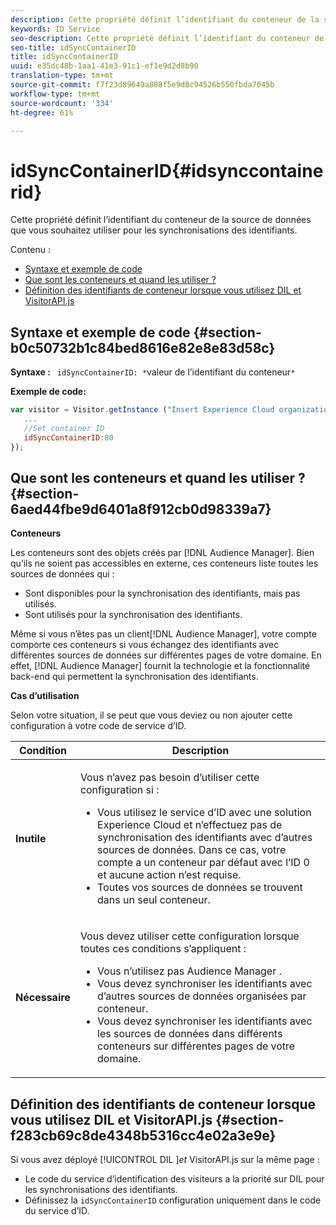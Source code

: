 ```yaml
---
description: Cette propriété définit l’identifiant du conteneur de la source de données que vous souhaitez utiliser pour les synchronisations des identifiants.
keywords: ID Service
seo-description: Cette propriété définit l’identifiant du conteneur de la source de données que vous souhaitez utiliser pour les synchronisations des identifiants.
seo-title: idSyncContainerID
title: idSyncContainerID
uuid: e35dc48b-1aa1-41e3-91c1-ef1e9d2d8b90
translation-type: tm+mt
source-git-commit: f7f23d89649a888f5e9d8c94526b550fbda7045b
workflow-type: tm+mt
source-wordcount: '334'
ht-degree: 61%

---
```



# idSyncContainerID{#idsynccontainerid}

Cette propriété définit l’identifiant du conteneur de la source de données que vous souhaitez utiliser pour les synchronisations des identifiants.

Contenu :

<ul class="simplelist"> 
 <li> <a href="../../library/function-vars/idsyncontainerid.md#section-b0c50732b1c84bed8616e82e8e83d58c" format="dita" scope="local"> Syntaxe et exemple de code </a> </li> 
 <li> <a href="../../library/function-vars/idsyncontainerid.md#section-6aed44fbe9d6401a8f912cb0d98339a7" format="dita" scope="local">Que sont les conteneurs et quand les utiliser ?</a> </li> 
 <li> <a href="../../library/function-vars/idsyncontainerid.md#section-f283cb69c8de4348b5316cc4e02a3e9e" format="dita" scope="local"> Définition des identifiants de conteneur lorsque vous utilisez DIL et VisitorAPI.js </a> </li> 
</ul>

## Syntaxe et exemple de code {#section-b0c50732b1c84bed8616e82e8e83d58c}

**Syntaxe :** ` idSyncContainerID: *`valeur de l’identifiant du conteneur`*`

**Exemple de code:**

```js
var visitor = Visitor.getInstance ("Insert Experience Cloud organization ID here",{ 
   ... 
   //Set container ID 
   idSyncContainerID:80 
});
```

## Que sont les conteneurs et quand les utiliser ? {#section-6aed44fbe9d6401a8f912cb0d98339a7}

**Conteneurs**

Les conteneurs sont des objets créés par [!DNL Audience Manager]. Bien qu’ils ne soient pas accessibles en externe, ces conteneurs liste toutes les sources de données qui :

* Sont disponibles pour la synchronisation des identifiants, mais pas utilisés.
* Sont utilisés pour la synchronisation des identifiants.

Même si vous n’êtes pas un client[!DNL Audience Manager], votre compte comporte ces conteneurs si vous échangez des identifiants avec différentes sources de données sur différentes pages de votre domaine. En effet, [!DNL Audience Manager] fournit la technologie et la fonctionnalité back-end qui permettent la synchronisation des identifiants.

**Cas d’utilisation**

Selon votre situation, il se peut que vous deviez ou non ajouter cette configuration à votre code de service d’ID.

<table id="table_48621F343C7F4760A75F6BCC2DB2DA20"> 
 <thead> 
  <tr> 
   <th colname="col1" class="entry"> Condition </th> 
   <th colname="col2" class="entry"> Description </th> 
  </tr> 
 </thead>
 <tbody> 
  <tr> 
   <td colname="col1"> <p> <b>Inutile</b> </p> </td> 
   <td colname="col2"> <p>Vous n’avez pas besoin d’utiliser cette configuration si : </p> <p> 
     <ul id="ul_4D6F794CD65C43D0BEFBA6F5DE420C2E"> 
      <li id="li_0F048A6AC7BE4450AFA1B20B1AC25808">Vous utilisez le service d’ID avec une solution <span class="keyword">Experience Cloud</span> et n’effectuez pas de synchronisation des identifiants avec d’autres sources de données. Dans ce cas, votre compte a un conteneur par défaut avec l’ID 0 et aucune action n’est requise. </li> 
      <li id="li_5657D64D9406407D9B4DB7D8BE4F8EE4">Toutes vos sources de données se trouvent dans un seul conteneur. </li> 
     </ul> </p> </td> 
  </tr> 
  <tr> 
   <td colname="col1"> <p> <b>Nécessaire</b> </p> </td> 
   <td colname="col2"> <p>Vous devez utiliser cette configuration lorsque toutes ces conditions s’appliquent : </p> <p> 
     <ul id="ul_9AFD14FC5A2745F7BD7BE7B64545DA62"> 
      <li id="li_04F0EFBBD71B43608CAAA7E7409D33FE">Vous n’utilisez pas <span class="keyword">Audience Manager </span>. </li> 
      <li id="li_4BFA6DC76CE9455EBBC337FD2FE820BF">Vous devez synchroniser les identifiants avec d’autres sources de données organisées par conteneur. </li> 
      <li id="li_731DA5D1CBF244F8BEBE57C0E2EBA713">Vous devez synchroniser les identifiants avec les sources de données dans différents conteneurs sur différentes pages de votre domaine. </li> 
     </ul> </p> </td> 
  </tr> 
 </tbody> 
</table>

## Définition des identifiants de conteneur lorsque vous utilisez DIL et VisitorAPI.js {#section-f283cb69c8de4348b5316cc4e02a3e9e}

Si vous avez déployé [!UICONTROL DIL ]*et* VisitorAPI.js sur la même page :

* Le code du service d’identification des visiteurs a la priorité sur DIL pour les synchronisations des identifiants.
* Définissez la `idSyncContainerID` configuration uniquement dans le code du service d’ID.

